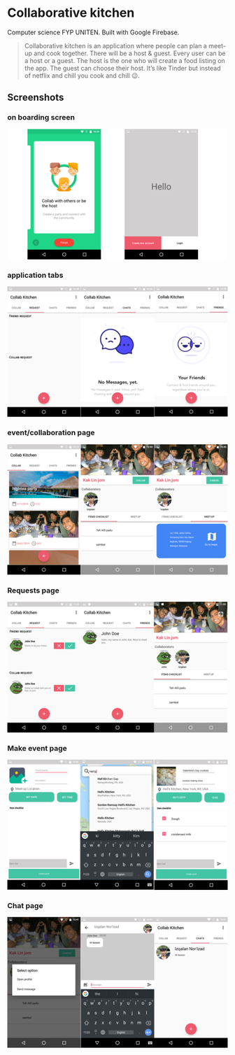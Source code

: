 # Collaborative kitchen
Computer science FYP UNITEN. Built with Google Firebase.

>Collaborative kitchen is an application where people can plan a meet-up and cook together. There will be a host & guest. Every user can be a host or a guest. The host is the one who will create a food listing on the app. The guest can choose their host. It’s like Tinder but instead of netflix and chill you cook and chill 😉.

## Screenshots
### on boarding screen
![on boarding screen](https://github.com/izqalan/fren/blob/master/fyp_screen/1-1.png)
### application tabs
![application tabs](https://github.com/izqalan/fren/blob/master/fyp_screen/1-3.png)
### event/collaboration page
![collab page](https://github.com/izqalan/fren/blob/master/fyp_screen/1-5.png)
### Requests page
![Request page](https://github.com/izqalan/fren/blob/master/fyp_screen/1-11.png)
### Make event page
![Make event page](https://github.com/izqalan/fren/blob/master/fyp_screen/1-8.png)
### Chat page
![chat page](https://github.com/izqalan/fren/blob/master/fyp_screen/1-7.png)
